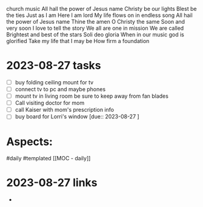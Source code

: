 
church music
All hall the power of Jesus name
Christy be our lights
Blest be the ties
Just as I am
Here I am lord
My life flows on in endless song
All hail the power of Jesus name
Thine the amen
O Christy the same
Soon and very soon
I love to tell the story
We all are one in mission
We are called
Brightest and best of the stars
Soli deo gloria
When in our music god is glorified
Take my life that I may be
How firm a foundation

# 2023-08-27 tasks

- [ ] buy folding ceiling mount for tv
- [ ] connect tv to pc and maybe phones
- [ ] mount tv in living room be sure to keep away from fan blades
- [ ] Call visiting doctor for mom
- [ ] call Kaiser with mom's prescription info
- [ ] buy board for Lorri's window [due:: 2023-08-27 ]

# Aspects:
#daily #templated
[[MOC - daily]]

# 2023-08-27 links
- 


